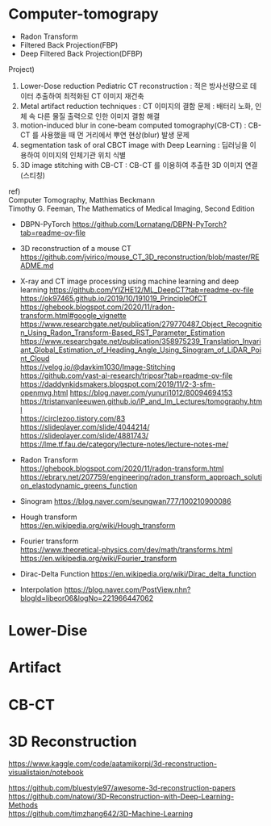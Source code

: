 # Computer-tomograpy

- Radon Transform  
- Filtered Back Projection(FBP)  
- Deep Filtered Back Projection(DFBP)


Project)
  1.  Lower-Dose reduction Pediatric CT reconstruction : 적은 방사선량으로 데이터 추출하여 최적화된 CT 이미지 재건축
  2.  Metal artifact reduction techniques : CT 이미지의 결함 문제 : 배터리 노화, 인체 속 다른 물질 출력으로 인한 이미지 결함 해결
  3.  motion-induced blur in cone-beam computed tomography(CB-CT) : CB-CT 를 사용했을 때 먼 거리에서 뿌연 현상(blur) 발생 문제
  4.  segmentation task of oral CBCT image with Deep Learning : 딥러닝을 이용하여 이미지의 인체기관 위치 식별
  5.  3D image stitching with CB-CT : CB-CT 를 이용하여 추출한 3D 이미지 연결(스티칭)


ref)     
Computer Tomography, Matthias Beckmann  
Timothy G. Feeman, The Mathematics of Medical Imaging, Second Edition  

- DBPN-PyTorch https://github.com/Lornatang/DBPN-PyTorch?tab=readme-ov-file  
- 3D reconstruction of a mouse CT https://github.com/jvirico/mouse_CT_3D_reconstruction/blob/master/README.md  
- X-ray and CT image processing using machine learning and deep learning https://github.com/YIZHE12/ML_DeepCT?tab=readme-ov-file  
https://ok97465.github.io/2019/10/191019_PrincipleOfCT  
https://ghebook.blogspot.com/2020/11/radon-transform.html#google_vignette  
https://www.researchgate.net/publication/279770487_Object_Recognition_Using_Radon_Transform-Based_RST_Parameter_Estimation  
https://www.researchgate.net/publication/358975239_Translation_Invariant_Global_Estimation_of_Heading_Angle_Using_Sinogram_of_LiDAR_Point_Cloud  
https://velog.io/@davkim1030/Image-Stitching  
https://github.com/vast-ai-research/triposr?tab=readme-ov-file  
https://daddynkidsmakers.blogspot.com/2019/11/2-3-sfm-openmvg.html
https://blog.naver.com/yunuri1012/80094694153  
https://tristanvanleeuwen.github.io/IP_and_Im_Lectures/tomography.html  
https://circlezoo.tistory.com/83  
https://slideplayer.com/slide/4044214/  
https://slideplayer.com/slide/4881743/  
https://lme.tf.fau.de/category/lecture-notes/lecture-notes-me/

- Radon Transform  
https://ghebook.blogspot.com/2020/11/radon-transform.html  
https://ebrary.net/207759/engineering/radon_transform_approach_solution_elastodynamic_greens_function

- Sinogram
https://blog.naver.com/seungwan777/100210900086

- Hough transform  
https://en.wikipedia.org/wiki/Hough_transform

- Fourier transform  
https://www.theoretical-physics.com/dev/math/transforms.html  
https://en.wikipedia.org/wiki/Fourier_transform

- Dirac-Delta Function
https://en.wikipedia.org/wiki/Dirac_delta_function

- Interpolation
https://blog.naver.com/PostView.nhn?blogId=libeor06&logNo=221966447062

# Lower-Dise

# Artifact

# CB-CT

# 3D Reconstruction
https://www.kaggle.com/code/aatamikorpi/3d-reconstruction-visualistaion/notebook  

https://github.com/bluestyle97/awesome-3d-reconstruction-papers  
https://github.com/natowi/3D-Reconstruction-with-Deep-Learning-Methods  
https://github.com/timzhang642/3D-Machine-Learning  

